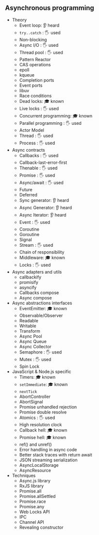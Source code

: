## Asynchronous programming

- Theory
  - Event loop: 👂 heard
  - `try..catch` \: 🖐️ used
  - Non-blocking
  - Async I/O \: 🖐️ used
  - Thread pool \: 🖐️ used
  - Pattern Reactor
  - CAS operations
  - epoll
  - kqueue
  - Completion ports
  - Event ports
  - libuv
  - Race conditions
  - Dead locks: 🎓 known
  - Live locks \: 🖐️ used
  - Concurrent programming: 🎓 known
  - Parallel programming \: 🖐️ used
  - Actor Model
  - Thread \: 🖐️ used
  - Process \: 🖐️ used
- Async contracts
  - Callbacks \: 🖐️ used
  - Callback-last-error-first
  - Thenable \: 🖐️ used
  - Promise \: 🖐️ used
  - Async/await \: 🖐️ used
  - Future
  - Deferred
  - Sync generator: 👂 heard
  - Async Generator: 👂 heard
  - Async Iterator: 👂 heard
  - Event \: 🖐️ used
  - Coroutine
  - Goroutine
  - Signal
  - Stream \: 🖐️ used
  - Chain of responsibility
  - Middleware: 🎓 known
  - Locks \: 🖐️ used
- Async adapters and utils
  - callbackify
  - promisify
  - asyncify
  - Callbacks compose
  - Async compose
- Async abstractions interfaces
  - EventEmitter: 🎓 known
  - Observable/Observer
  - Readable
  - Writable
  - Transform
  - Async Pool
  - Async Queue
  - Async Collector
  - Semaphore \: 🖐️ used
  - Mutex \: 🖐️ used
  - Spin Lock
- JavaScript & Node.js specific
  - Timers: 🎓 known
  - `setImmediate`: 🎓 known
  - `nextTick`
  - AbortController
  - AbortSignal
  - Promise unhandled rejection
  - Promise double resolve
  - Atomics \: 🖐️ used
  - High resolution clock
  - Callback hell: 🎓 known
  - Promise hell: 🎓 known
  - ref() and unref()
  - Error handling in async code
  - Better stack traces with return await
  - JSON streaming serialization
  - AsyncLocalStorage
  - AsyncResource
- Techniques
  - Async.js library
  - RxJS library
  - Promise.all
  - Promise.allSettled
  - Promise.race
  - Promise.any
  - Web Locks API
  - IPC
  - Channel API
  - Revealing constructor
